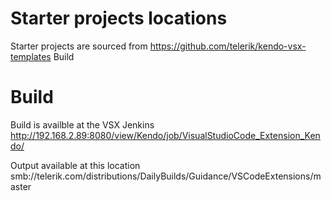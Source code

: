 # Starter projects locations

Starter projects are sourced from https://github.com/telerik/kendo-vsx-templates
Build

# Build

Build is availble at the VSX Jenkins http://192.168.2.89:8080/view/Kendo/job/VisualStudioCode_Extension_Kendo/

Output available at this location smb://telerik.com/distributions/DailyBuilds/Guidance/VSCodeExtensions/master